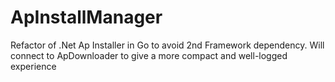 # ApInstallManager
Refactor of .Net Ap Installer in Go to avoid 2nd Framework dependency.  Will connect to ApDownloader to give a more compact and well-logged experience

